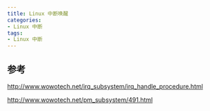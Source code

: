 ```yaml
---
title: Linux 中断唤醒
categories: 
- Linux 中断
tags:
- Linux 中断
---
```


## 参考
http://www.wowotech.net/irq_subsystem/irq_handle_procedure.html

http://www.wowotech.net/pm_subsystem/491.html
